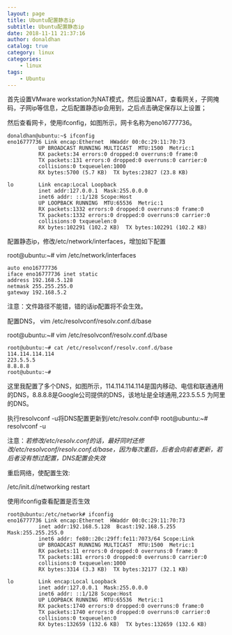 ```yaml
---
layout: page
title: Ubuntu配置静态ip
subtitle: Ubuntu配置静态ip
date: 2018-11-11 21:37:16
author: donaldhan
catalog: true
category: linux
categories:
    - linux
tags:
    - Ubuntu
---
```


首先设置VMware workstation为NAT模式，然后设置NAT，查看网关，子网掩码，子网ip等信息，之后配置静态ip会用到，之后点击确定保存以上设置；

然后查看网卡，使用ifconfig，如图所示，网卡名称为eno16777736。

```
donaldhan@ubuntu:~$ ifconfig
eno16777736 Link encap:Ethernet  HWaddr 00:0c:29:11:70:73  
          UP BROADCAST RUNNING MULTICAST  MTU:1500  Metric:1
          RX packets:34 errors:0 dropped:0 overruns:0 frame:0
          TX packets:131 errors:0 dropped:0 overruns:0 carrier:0
          collisions:0 txqueuelen:1000
          RX bytes:5700 (5.7 KB)  TX bytes:23827 (23.8 KB)

lo        Link encap:Local Loopback  
          inet addr:127.0.0.1  Mask:255.0.0.0
          inet6 addr: ::1/128 Scope:Host
          UP LOOPBACK RUNNING  MTU:65536  Metric:1
          RX packets:1332 errors:0 dropped:0 overruns:0 frame:0
          TX packets:1332 errors:0 dropped:0 overruns:0 carrier:0
          collisions:0 txqueuelen:0
          RX bytes:102291 (102.2 KB)  TX bytes:102291 (102.2 KB)

```

配置静态ip，修改/etc/network/interfaces，增加如下配置

root@ubuntu:~# vim /etc/network/interfaces

```
auto eno16777736
iface eno16777736 inet static
address 192.168.5.128
netmask 255.255.255.0
gateway 192.168.5.2
```

注意：文件路径不能错，错的话ip配置将不会生效。

配置DNS， vim /etc/resolvconf/resolv.conf.d/base

root@ubuntu:~# vim /etc/resolvconf/resolv.conf.d/base
```
root@ubuntu:~# cat /etc/resolvconf/resolv.conf.d/base
114.114.114.114
223.5.5.5
8.8.8.8
root@ubuntu:~#
```

这里我配置了多个DNS，如图所示，114.114.114.114是国内移动、电信和联通通用的DNS，8.8.8.8是Google公司提供的DNS，该地址是全球通用,223.5.5.5 为阿里的DNS。


执行resolvconf -u将DNS配置更新到/etc/resolv.conf中
root@ubuntu:~# resolvconf -u

注意：*若修改/etc/resolv.conf的话，最好同时还修改/etc/resolvconf/resolv.conf.d/base，因为每次重启，后者会向前者更新，若后者没有想过配置，DNS配置会失效*


重启网络，使配置生效:

/etc/init.d/networking restart

使用ifconfig查看配置是否生效

```
root@ubuntu:/etc/network# ifconfig
eno16777736 Link encap:Ethernet  HWaddr 00:0c:29:11:70:73  
          inet addr:192.168.5.128  Bcast:192.168.5.255  Mask:255.255.255.0
          inet6 addr: fe80::20c:29ff:fe11:7073/64 Scope:Link
          UP BROADCAST RUNNING MULTICAST  MTU:1500  Metric:1
          RX packets:11 errors:0 dropped:0 overruns:0 frame:0
          TX packets:181 errors:0 dropped:0 overruns:0 carrier:0
          collisions:0 txqueuelen:1000
          RX bytes:3314 (3.3 KB)  TX bytes:32177 (32.1 KB)

lo        Link encap:Local Loopback  
          inet addr:127.0.0.1  Mask:255.0.0.0
          inet6 addr: ::1/128 Scope:Host
          UP LOOPBACK RUNNING  MTU:65536  Metric:1
          RX packets:1740 errors:0 dropped:0 overruns:0 frame:0
          TX packets:1740 errors:0 dropped:0 overruns:0 carrier:0
          collisions:0 txqueuelen:0
          RX bytes:132659 (132.6 KB)  TX bytes:132659 (132.6 KB)

```
